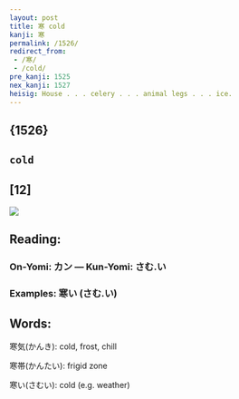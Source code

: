 ```yaml
---
layout: post
title: 寒 cold
kanji: 寒
permalink: /1526/
redirect_from:
 - /寒/
 - /cold/
pre_kanji: 1525
nex_kanji: 1527
heisig: House . . . celery . . . animal legs . . . ice.
---
```


## {1526}

## `cold`

## [12]

<div class="stroke"><img src="E5AF92.png" /></div>

## Reading:

### On-Yomi: カン &mdash; Kun-Yomi: さむ.い

### Examples: 寒い (さむ.い)

## Words:

寒気(かんき): cold, frost, chill

寒帯(かんたい): frigid zone

寒い(さむい): cold (e.g. weather)
